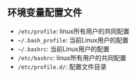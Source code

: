 ## 环境变量配置文件
- `/etc/profile`: linux所有用户的共同配置
- `~/.bash_profile`: 当前Linux用户的配置
- `~/.bashrc`: 当前Linux用户的配置
- `/etc/bashrc`: linux所有用户的共同配置
- `/etc/profile.d/`: 配置文件目录